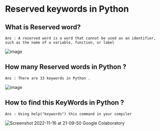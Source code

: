 # Reserved keywords in Python

## What is Reserved word?
```
Ans : A reserved word is a word that cannot be used as an identifier, such as the name of a variable, function, or label 
```
![image](https://user-images.githubusercontent.com/116889143/202216011-7e5535c2-927b-4723-ba5d-f88802aa93c2.png)

## How many Reserved words in Python ?
```
Ans : There are 33 keywords in Python . 
 ```
 ![image](https://user-images.githubusercontent.com/116889143/202216963-cb48097b-28c6-4929-a6ba-ea83144c759c.png)

## How to find this KeyWords in Python ?
```
Ans : Using help("keywords") this command in your compiler 

```
![Screenshot 2022-11-16 at 21-09-50 Google Colaboratory](https://user-images.githubusercontent.com/116889143/202218162-5f371c8b-93b6-4177-94a8-6d1f69fc52cc.png)
